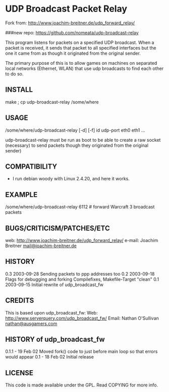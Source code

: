 UDP Broadcast Packet Relay
==============================
Fork from: http://www.joachim-breitner.de/udp_forward_relay/

###new repo: https://github.com/nomeata/udp-broadcast-relay

This program listens for packets on a specified UDP broadcast.
When a packet is received, it sends that packet to all
specified interfaces but the one it came from as though it
originated from the original sender.  

The primary purpose of this is to allow games on machines on
separated local networks (Ethernet, WLAN) that use udp broadcasts
to find each other to do so.

INSTALL
-------
make ; cp udp-broadcast-relay /some/where


USAGE
-----
/some/where/udp-broadcast-relay [-d] [-f] id udp-port eth0 eth1 ...

udp-broadcast-relay must be run as boot to be able to create a raw
socket (necessary) to send packets though they originated from the
original sender)


COMPATIBILITY
-------------
- I run debian woody with Linux 2.4.20, and here it works.


EXAMPLE
-------
/some/where/udp-broadcast-relay 6112  # forward Warcraft 3 broadcast packets


BUGS/CRITICISM/PATCHES/ETC
--------------------------
web:	http://www.joachim-breitner.de/udp_forward_relay/
e-mail: Joachim Breitner <mail@joachim-breitner.de>

HISTORY
------
0.3 	2003-09-28
	Sending packets to ppp addresses too
0.2	2003-09-18	
	Flags for debugging and forking
	Compilefixes, Makefile-Target "clean"
0.1	2003-09-15
	Initial rewrite of udp_broadcast_fw

CREDITS
-------
This is based upon udp_broadcast_fw:
Web: http://www.serverquery.com/udp_broadcast_fw/
Email: Nathan O'Sullivan <nathan@ausgamers.com>

HISTORY of udp_broadcast_fw
-------
0.1.1 - 19 Feb 02
	Moved fork() code to just before main loop so that errors would appear
0.1   - 18 Feb 02
	Initial release

LICENSE
-------
This code is made available under the GPL. Read COPYING for more info.
